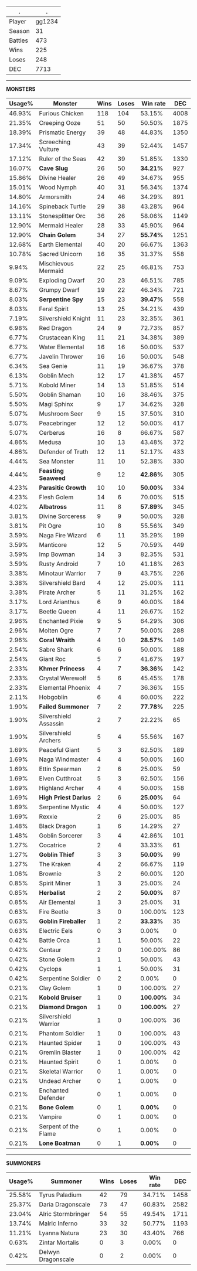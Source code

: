 .|.
|-|-
Player|gg1234
Season|31
Battles|473
Wins|225
Loses|248
DEC|7713

---
**MONSTERS**

Usage%|Monster|Wins|Loses|Win rate|DEC|
-|-|-|-|-|-|
46.93%|Furious Chicken|118|104|53.15%|4008|
21.35%|Creeping Ooze|51|50|50.50%|1875|
18.39%|Prismatic Energy|39|48|44.83%|1350|
17.34%|Screeching Vulture|43|39|52.44%|1457|
17.12%|Ruler of the Seas|42|39|51.85%|1330|
16.07%|**Cave Slug**|26|50|**34.21%**|927|
15.86%|Divine Healer|26|49|34.67%|955|
15.01%|Wood Nymph|40|31|56.34%|1374|
14.80%|Armorsmith|24|46|34.29%|891|
14.16%|Spineback Turtle|29|38|43.28%|964|
13.11%|Stonesplitter Orc|36|26|58.06%|1149|
12.90%|Mermaid Healer|28|33|45.90%|964|
12.90%|**Chain Golem**|34|27|**55.74%**|1251|
12.68%|Earth Elemental|40|20|66.67%|1363|
10.78%|Sacred Unicorn|16|35|31.37%|558|
9.94%|Mischievous Mermaid|22|25|46.81%|753|
9.09%|Exploding Dwarf|20|23|46.51%|785|
8.67%|Grumpy Dwarf|19|22|46.34%|721|
8.03%|**Serpentine Spy**|15|23|**39.47%**|558|
8.03%|Feral Spirit|13|25|34.21%|439|
7.19%|Silvershield Knight|11|23|32.35%|361|
6.98%|Red Dragon|24|9|72.73%|857|
6.77%|Crustacean King|11|21|34.38%|389|
6.77%|Water Elemental|16|16|50.00%|537|
6.77%|Javelin Thrower|16|16|50.00%|548|
6.34%|Sea Genie|11|19|36.67%|378|
6.13%|Goblin Mech|12|17|41.38%|457|
5.71%|Kobold Miner|14|13|51.85%|514|
5.50%|Goblin Shaman|10|16|38.46%|375|
5.50%|Magi Sphinx|9|17|34.62%|328|
5.07%|Mushroom Seer|9|15|37.50%|310|
5.07%|Peacebringer|12|12|50.00%|417|
5.07%|Cerberus|16|8|66.67%|587|
4.86%|Medusa|10|13|43.48%|372|
4.86%|Defender of Truth|12|11|52.17%|433|
4.44%|Sea Monster|11|10|52.38%|330|
4.44%|**Feasting Seaweed**|9|12|**42.86%**|305|
4.23%|**Parasitic Growth**|10|10|**50.00%**|334|
4.23%|Flesh Golem|14|6|70.00%|515|
4.02%|**Albatross**|11|8|**57.89%**|345|
3.81%|Divine Sorceress|9|9|50.00%|328|
3.81%|Pit Ogre|10|8|55.56%|349|
3.59%|Naga Fire Wizard|6|11|35.29%|199|
3.59%|Manticore|12|5|70.59%|449|
3.59%|Imp Bowman|14|3|82.35%|531|
3.59%|Rusty Android|7|10|41.18%|263|
3.38%|Minotaur Warrior|7|9|43.75%|226|
3.38%|Silvershield Bard|4|12|25.00%|111|
3.38%|Pirate Archer|5|11|31.25%|162|
3.17%|Lord Arianthus|6|9|40.00%|184|
3.17%|Beetle Queen|4|11|26.67%|152|
2.96%|Enchanted Pixie|9|5|64.29%|306|
2.96%|Molten Ogre|7|7|50.00%|288|
2.96%|**Coral Wraith**|4|10|**28.57%**|149|
2.54%|Sabre Shark|6|6|50.00%|188|
2.54%|Giant Roc|5|7|41.67%|197|
2.33%|**Khmer Princess**|4|7|**36.36%**|142|
2.33%|Crystal Werewolf|5|6|45.45%|178|
2.33%|Elemental Phoenix|4|7|36.36%|155|
2.11%|Hobgoblin|6|4|60.00%|222|
1.90%|**Failed Summoner**|7|2|**77.78%**|225|
1.90%|Silvershield Assassin|2|7|22.22%|65|
1.90%|Silvershield Archers|5|4|55.56%|167|
1.69%|Peaceful Giant|5|3|62.50%|189|
1.69%|Naga Windmaster|4|4|50.00%|160|
1.69%|Ettin Spearman|2|6|25.00%|59|
1.69%|Elven Cutthroat|5|3|62.50%|156|
1.69%|Highland Archer|4|4|50.00%|158|
1.69%|**High Priest Darius**|2|6|**25.00%**|64|
1.69%|Serpentine Mystic|4|4|50.00%|127|
1.69%|Rexxie|2|6|25.00%|85|
1.48%|Black Dragon|1|6|14.29%|27|
1.48%|Goblin Sorcerer|3|4|42.86%|101|
1.27%|Cocatrice|2|4|33.33%|61|
1.27%|**Goblin Thief**|3|3|**50.00%**|99|
1.27%|The Kraken|4|2|66.67%|119|
1.06%|Brownie|3|2|60.00%|120|
0.85%|Spirit Miner|1|3|25.00%|24|
0.85%|**Herbalist**|2|2|**50.00%**|87|
0.85%|Air Elemental|1|3|25.00%|31|
0.63%|Fire Beetle|3|0|100.00%|123|
0.63%|**Goblin Fireballer**|1|2|**33.33%**|35|
0.63%|Electric Eels|0|3|0.00%|0|
0.42%|Battle Orca|1|1|50.00%|22|
0.42%|Centaur|2|0|100.00%|86|
0.42%|Stone Golem|1|1|50.00%|43|
0.42%|Cyclops|1|1|50.00%|31|
0.42%|Serpentine Soldier|0|2|0.00%|0|
0.21%|Clay Golem|1|0|100.00%|27|
0.21%|**Kobold Bruiser**|1|0|**100.00%**|34|
0.21%|**Diamond Dragon**|1|0|**100.00%**|27|
0.21%|Silvershield Warrior|1|0|100.00%|36|
0.21%|Phantom Soldier|1|0|100.00%|43|
0.21%|Haunted Spider|1|0|100.00%|43|
0.21%|Gremlin Blaster|1|0|100.00%|42|
0.21%|Haunted Spirit|0|1|0.00%|0|
0.21%|Skeletal Warrior|0|1|0.00%|0|
0.21%|Undead Archer|0|1|0.00%|0|
0.21%|Enchanted Defender|0|1|0.00%|0|
0.21%|**Bone Golem**|0|1|**0.00%**|0|
0.21%|Vampire|0|1|0.00%|0|
0.21%|Serpent of the Flame|0|1|0.00%|0|
0.21%|**Lone Boatman**|0|1|**0.00%**|0|

---
**SUMMONERS**

Usage%|Summoner|Wins|Loses|Win rate|DEC|
-|-|-|-|-|-|
25.58%|Tyrus Paladium|42|79|34.71%|1458|
25.37%|Daria Dragonscale|73|47|60.83%|2582|
23.04%|Alric Stormbringer|54|55|49.54%|1711|
13.74%|Malric Inferno|33|32|50.77%|1193|
11.21%|Lyanna Natura|23|30|43.40%|766|
0.63%|Zintar Mortalis|0|3|0.00%|0|
0.42%|Delwyn Dragonscale|0|2|0.00%|0|
